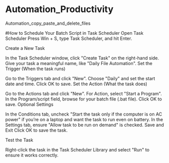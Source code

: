 # Automation_Productivity
 Automation_copy_paste_and_delete_files 



#How to Schedule Your Batch Script in Task Scheduler
Open Task Scheduler
Press Win + S, type Task Scheduler, and hit Enter.

Create a New Task

In the Task Scheduler window, click "Create Task" on the right-hand side.
Give your task a meaningful name, like "Daily File Automation".
Set the Trigger (When the task runs)

Go to the Triggers tab and click "New".
Choose "Daily" and set the start date and time.
Click OK to save.
Set the Action (What the task does)

Go to the Actions tab and click "New".
For Action, select "Start a Program".
In the Program/script field, browse for your batch file (.bat file).
Click OK to save.
Optional Settings

In the Conditions tab, uncheck "Start the task only if the computer is on AC power" if you’re on a laptop and want the task to run even on battery.
In the Settings tab, ensure "Allow task to be run on demand" is checked.
Save and Exit
Click OK to save the task.

Test the Task

Right-click the task in the Task Scheduler Library and select "Run" to ensure it works correctly.
